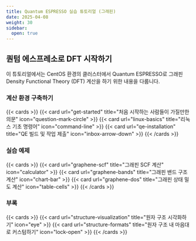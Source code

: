 ```yaml
---
title: Quantum ESPRESSO 실습 튜토리얼 (그래핀)
date: 2025-04-08
weight: 30
sidebar:
  open: true
---
```


## 퀀텀 에스프레소로 DFT 시작하기

이 튜토리얼에서는 CentOS 환경의 클러스터에서 Quantum ESPRESSO로 그래핀 Density Functional Theory (DFT) 계산을 하기 위한 내용을 다룹니다.


### 계산 환경 구축하기
{{< cards >}}
{{< card url="get-started" title="처음 시작하는 사람들이 가질만한 의문" icon="question-mark-circle" >}}
{{< card url="linux-basics" title="리눅스 기초 명령어" icon="command-line" >}}
{{< card url="qe-installation" title="QE 빌드 및 작업 제출" icon="inbox-arrow-down" >}}
{{< /cards >}}


### 실습 예제
{{< cards >}}
{{< card url="graphene-scf" title="그래핀 SCF 계산" icon="calculator" >}}
{{< card url="graphene-bands" title="그래핀 밴드 구조 계산" icon="chart-bar" >}}
{{< card url="graphene-dos" title="그래핀 상태 밀도 계산" icon="table-cells" >}}
{{< /cards >}}


### 부록
{{< cards >}}
{{< card url="structure-visualization" title="원자 구조 시각화하기" icon="eye" >}}
{{< card url="structure-formats" title="원자 구조 내 마음대로 커스텀하기" icon="lock-open" >}}
{{< /cards >}}
